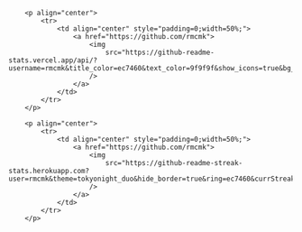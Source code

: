         <p align="center">
            <tr>
                <td align="center" style="padding=0;width=50%;">
                    <a href="https://github.com/rmcmk">
                        <img
                            src="https://github-readme-stats.vercel.app/api/?username=rmcmk&title_color=ec7460&text_color=9f9f9f&show_icons=true&bg_color=00000000&hide_border=true&icon_color=ec7460&hide_title=true&count_private=true&include_all_commits=true&enable_animations=true"
                        />
                    </a>
                </td>
            </tr>
        </p>

        <p align="center">
            <tr>
                <td align="center" style="padding=0;width=50%;">
                    <a href="https://github.com/rmcmk">
                        <img
                            src="https://github-readme-streak-stats.herokuapp.com?user=rmcmk&theme=tokyonight_duo&hide_border=true&ring=ec7460&currStreakLabel=ec7460&sideNums=ec7460&dates=979797&sideLabels=ec7460&currStreakNum=ec7460&border=DD2727&stroke=00000000&background=00000000&fire=FF7600"
                        />
                    </a>
                </td>
            </tr>
        </p>
